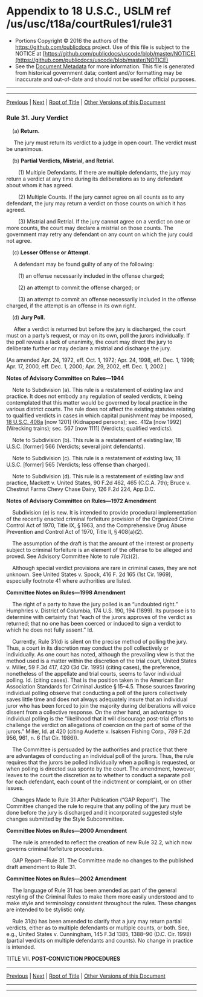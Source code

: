 ---
---

# Appendix to 18 U.S.C., USLM ref /us/usc/t18a/courtRules1/rule31

* Portions Copyright © 2016 the authors of the https://github.com/publicdocs project.
  Use of this file is subject to the NOTICE at [https://github.com/publicdocs/uscode/blob/master/NOTICE](https://github.com/publicdocs/uscode/blob/master/NOTICE)
* See the [Document Metadata](././../../../..//README.md) for more information.
  This file is generated from historical government data; content and/or formatting may be inaccurate and out-of-date and should not be used for official purposes.

----------
----------

[Previous](./../../../..//us/usc/t18a/courtRules1/m__us_usc_t18a_courtRules1_rule30.md) | [Next](./../../../..//us/usc/t18a/courtRules1/m__us_usc_t18a_courtRules1_rule32.md) | [Root of Title](./../../../../) | [Other Versions of this Document](https://publicdocs.github.io/go/links?ns=uslm&ref=%2Fus%2Fusc%2Ft18a%2FcourtRules1%2Frule31)

### Rule 31. Jury Verdict

    (a) __Return.__ 

     The jury must return its verdict to a judge in open court. The verdict must be unanimous.

    (b) __Partial Verdicts, Mistrial, and Retrial.__ 

        (1) Multiple Defendants. If there are multiple defendants, the jury may return a verdict at any time during its deliberations as to any defendant about whom it has agreed.

        (2) Multiple Counts. If the jury cannot agree on all counts as to any defendant, the jury may return a verdict on those counts on which it has agreed.

        (3) Mistrial and Retrial. If the jury cannot agree on a verdict on one or more counts, the court may declare a mistrial on those counts. The government may retry any defendant on any count on which the jury could not agree.

    (c) __Lesser Offense or Attempt.__ 

     A defendant may be found guilty of any of the following:

        (1) an offense necessarily included in the offense charged;

        (2) an attempt to commit the offense charged; or

        (3) an attempt to commit an offense necessarily included in the offense charged, if the attempt is an offense in its own right.

    (d) __Jury Poll.__ 

     After a verdict is returned but before the jury is discharged, the court must on a party’s request, or may on its own, poll the jurors individually. If the poll reveals a lack of unanimity, the court may direct the jury to deliberate further or may declare a mistrial and discharge the jury.

(As amended Apr. 24, 1972, eff. Oct. 1, 1972; Apr. 24, 1998, eff. Dec. 1, 1998; Apr. 17, 2000, eff. Dec. 1, 2000; Apr. 29, 2002, eff. Dec. 1, 2002.)

 __Notes of Advisory Committee on Rules—1944__ 

    Note to Subdivision (a). This rule is a restatement of existing law and practice. It does not embody any regulation of sealed verdicts, it being contemplated that this matter would be governed by local practice in the various district courts. The rule does not affect the existing statutes relating to qualified verdicts in cases in which capital punishment may be imposed, [18 U.S.C. 408a][/us/usc/t18/s408a] \[now 1201\] (Kidnapped persons); sec. 412a \[now 1992\] (Wrecking trains); sec. 567 \[now 1111\] (Verdicts; qualified verdicts).

    Note to Subdivision (b). This rule is a restatement of existing law, 18 U.S.C. \[former\] 566 (Verdicts; several joint defendants).

    Note to Subdivision (c). This rule is a restatement of existing law, 18 U.S.C. \[former\] 565 (Verdicts; less offense than charged).

    Note to Subdivision (d). This rule is a restatement of existing law and practice, Mackett v. United States, 90 F.2d 462, 465 (C.C.A. 7th); Bruce v. Chestnut Farms Chevy Chase Dairy, 126 F.2d 224, App.D.C.

 __Notes of Advisory Committee on Rules—1972 Amendment__ 

    Subdivision (e) is new. It is intended to provide procedural implementation of the recently enacted criminal forfeiture provision of the Organized Crime Control Act of 1970, Title IX, § 1963, and the Comprehensive Drug Abuse Prevention and Control Act of 1970, Title II, § 408(a)(2).

    The assumption of the draft is that the amount of the interest or property subject to criminal forfeiture is an element of the offense to be alleged and proved. See Advisory Committee Note to rule 7(c)(2).

    Although special verdict provisions are rare in criminal cases, they are not unknown. See United States v. Spock, 416 F. 2d 165 (1st Cir. 1969), especially footnote 41 where authorities are listed.

 __Committee Notes on Rules—1998 Amendment__ 

    The right of a party to have the jury polled is an “undoubted right.” Humphries v. District of Columbia, 174 U.S. 190, 194 (1899). Its purpose is to determine with certainty that “each of the jurors approves of the verdict as returned; that no one has been coerced or induced to sign a verdict to which he does not fully assent.” Id.

    Currently, Rule 31(d) is silent on the precise method of polling the jury. Thus, a court in its discretion may conduct the poll collectively or individually. As one court has noted, although the prevailing view is that the method used is a matter within the discretion of the trial court, United States v. Miller, 59 F.3d 417, 420 (3d Cir. 1995) (citing cases), the preference, nonetheless of the appellate and trial courts, seems to favor individual polling. Id. (citing cases). That is the position taken in the American Bar Association Standards for Criminal Justice § 15–4.5. Those sources favoring individual polling observe that conducting a poll of the jurors collectively saves little time and does not always adequately insure that an individual juror who has been forced to join the majority during deliberations will voice dissent from a collective response. On the other hand, an advantage to individual polling is the “likelihood that it will discourage post-trial efforts to challenge the verdict on allegations of coercion on the part of some of the jurors.” Miller, Id. at 420 (citing Audette v. Isaksen Fishing Corp., 789 F.2d 956, 961, n. 6 (1st Cir. 1986)).

    The Committee is persuaded by the authorities and practice that there are advantages of conducting an individual poll of the jurors. Thus, the rule requires that the jurors be polled individually when a polling is requested, or when polling is directed sua sponte by the court. The amendment, however, leaves to the court the discretion as to whether to conduct a separate poll for each defendant, each count of the indictment or complaint, or on other issues.

    Changes Made to Rule 31 After Publication (“GAP Report”). The Committee changed the rule to require that any polling of the jury must be done before the jury is discharged and it incorporated suggested style changes submitted by the Style Subcommittee.

 __Committee Notes on Rules—2000 Amendment__ 

    The rule is amended to reflect the creation of new Rule 32.2, which now governs criminal forfeiture procedures.

    GAP Report—Rule 31. The Committee made no changes to the published draft amendment to Rule 31.

 __Committee Notes on Rules—2002 Amendment__ 

    The language of Rule 31 has been amended as part of the general restyling of the Criminal Rules to make them more easily understood and to make style and terminology consistent throughout the rules. These changes are intended to be stylistic only.

    Rule 31(b) has been amended to clarify that a jury may return partial verdicts, either as to multiple defendants or multiple counts, or both. See, e.g., United States v. Cunningham, 145 F.3d 1385, 1388–90 (D.C. Cir. 1998) (partial verdicts on multiple defendants and counts). No change in practice is intended.

TITLE VII. __POST-CONVICTION PROCEDURES__ 

----------

[Previous](./../../../..//us/usc/t18a/courtRules1/m__us_usc_t18a_courtRules1_rule30.md) | [Next](./../../../..//us/usc/t18a/courtRules1/m__us_usc_t18a_courtRules1_rule32.md) | [Root of Title](./../../../../) | [Other Versions of this Document](https://publicdocs.github.io/go/links?ns=uslm&ref=%2Fus%2Fusc%2Ft18a%2FcourtRules1%2Frule31)

----------
----------

[/us/usc/t18/s408a]: https://publicdocs.github.io/go/links?ns=uslm&ref=%2Fus%2Fusc%2Ft18%2Fs408a


